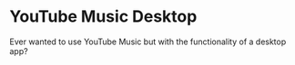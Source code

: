 # YouTube Music Desktop
Ever wanted to use YouTube Music but with the functionality of a desktop app?
